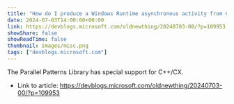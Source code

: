 ```yaml
---
title: "How do I produce a Windows Runtime asynchronous activity from C++/CX?"
date: 2024-07-03T14:00:00+00:00
link: https://devblogs.microsoft.com/oldnewthing/20240703-00/?p=109953
showShare: false
showReadTime: false
thumbnail: images/misc.png
tags: ["devblogs.microsoft.com"]
---
```

The Parallel Patterns Library has special support for C++/CX.

- Link to article: https://devblogs.microsoft.com/oldnewthing/20240703-00/?p=109953